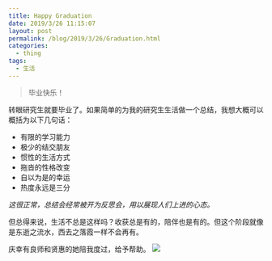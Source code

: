 ```yaml
---
title: Happy Graduation
date: 2019/3/26 11:15:07 
layout: post
permalink: /blog/2019/3/26/Graduation.html
categories:
  - thing
tags:
  - 生活
---
```

> 毕业快乐！

转眼研究生就要毕业了。如果简单的为我的研究生生活做一个总结，我想大概可以概括为以下几句话：

- 有限的学习能力
- 极少的结交朋友
- 惯性的生活方式
- 拖沓的性格改变
- 自以为是的幸运
- 热度永远是三分

*这很正常，总结会经常被开为反思会，用以展现人们上进的心态。*


但总得来说，生活不总是这样吗？收获总是有的，陪伴也是有的。但这个阶段就像是东逝之流水，西去之落霞一样不会再有。

庆幸有良师和贤惠的她陪我度过，给予帮助。
![](https://raw.githubusercontent.com/seasealfeng/seasealfeng.github.io/master/images/4.png)


